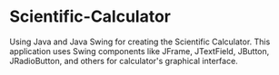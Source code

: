 # Scientific-Calculator
Using Java and Java Swing for creating the Scientific Calculator. This application uses Swing components like JFrame, JTextField,
JButton, JRadioButton, and others for calculator's graphical interface.
